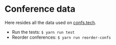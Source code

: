 # Conference data

Here resides all the data used on [confs.tech](https://confs.tech).

- Run the tests: `$ yarn run test`
- Reorder conferences: `$ yarn run reorder-confs`
